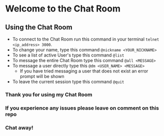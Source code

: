 # Welcome to the Chat Room

## Using the Chat Room

* To connect to the Chat Room run this command in your terminal `telnet <ip_address> 3000`.
* To change your name, type this command `@nickname <YOUR_NICKNAME>`
* To see a list of active User's type this command `@list`
* To message the entire Chat Room type this command `@all <MESSAGE>`
* To message a user directly type this `@dm <USER_NAME> <MESSAGE>` 
  * If you have tried messaging a user that does not exist an error prompt will be shown
* To leave the current session type this command `@quit`

### Thank you for using my Chat Room
### If you experience any issues please leave on comment on this repo
### Chat away!